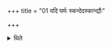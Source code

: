 +++
title = "01 यदि घर्मः स्कन्देदस्कान्द्यौः"

+++

<details><summary>थिते</summary>

यदि घर्मः स्कन्देदस्कान्द्यौः पृथिवीमिति द्वाभ्यामेनमभिमन्त्रयेत १
</details>

